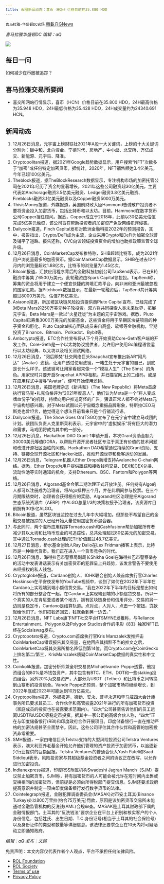 ```yaml
---
title: 币圈新闻动态：喜币（HCN）价格目前在35.800 HDO
---
```

`喜马拉雅-华盛顿DC农场` [轉載自GNews](https://gnews.org/zh-hans/1794293/)

*喜马拉雅华盛顿DC 编辑：aQ*

![](http://himalayawashingtondc.org/wp-content/uploads/2021/07/ScreenShot-2021-07-31-at-16.20.22@2x.png)



## 每日一问





如何减少在币圈被追踪？





## 喜马拉雅交易所要闻





- 喜交所网站行情显示，喜币（HCN）价格目前在35.800 HDO，24H最高价格为35.948 HDO，24H最低价格为35.428 HDO，24H成交量约为24340.691 HCN。






## 新闻动态





1. 12月26日消息，元宇宙上榜财联社2021年A股十大关键词，上榜的十大关键词分别为：碳中和、北向资金、宁德时代、房地产、中小盘、北交所、万亿成交、新能源、元宇宙、降准。
2. Cryptopolitan报道，据2021年Google趋势数据显示，用户搜索“NFT”次数多于“加密”或任何特定加密货币。据统计，2020年，NFT销售额达3.4亿美元，今年已超100亿美元。
3. Theblock报道，据TheBlockResearch数据显示，专注机构市场的加密托管公司在2021年经历了资金的显著增长，2021年这些公司融资超30亿美元，主要代表如Anchorage融资3.5亿美元融资、Ledger融资3.8亿美元融资、Fireblocks融资3.1亿美元融资以及Copper融资5000万美元。
4. ThisisMoney报道，外媒报道，英国前财政大臣Hammond告诫散户投资者不要将资金投入加密货币，包括比特币和以太坊。目前，Hammond在数字货币公司Copper担任顾问。据悉，Copper成立于2018年，此前以30亿美元估值完成5亿美元融资，该公司旨在帮助投资者的加密资产免受网络犯罪侵害。
5. Dailycoin报道，Finch Capital发布对欧洲金融科技2022年的预测报告，其中，报告指出，Crypto/DeFi成为主流，企业采用Crypto和DeFi为加密全球普及铺平了道路。报告还称，CVC向该领域投资资金的增加也助推政策监管全球升级。
6. 12月26日消息，CoinMarketCap发布推特称，SHIB超越比特币，成为2021年用户浏览量最多的加密货币。据CoinMarketCap数据显示，SHIB在过去12个月内的浏览量超过1.88亿次，比特币的浏览量为1.45亿次。
7. Bitcoin报道，汇款应用程序背后的金融科技初创公司TapSend表示，已在B轮融资中筹集了6500万美元。此轮融资由Spark Capital领投投。TapSend称，筹集的资金将用于建立一个便宜快捷的跨境汇款平台，向非洲和亚洲最被忽视的国家汇款。据Pitchbook数据显示，在最新一轮融资后，TapSend共计筹集超过8000万美元，估值7.15亿美元。
8. Asiaone报道，新加坡区块链风险投资提供商Pluto Capital宣布，已经完成了对Beta Mars的250万美元种子轮投资。双方将共同探索人类未来世界，拓展元宇宙。Beta Mars是一款以“火星迁徙”为主题的元宇宙游戏。据悉，Pluto Capital已筹集3000万美元的加密基金，这些资金将用于早期区块链项目的种子资金和孵化。Pluto Capital核心团队成员来自高盛、软银等金融机构，早期投资了Binance、Bitmain、Polkadot、Bybit等。
9. Ambcrypto报道，ETC合作社宣布将从下个月开始资助Core-Geth客户端的开发工作。Core-Geth是一个以太坊协议提供者，允许用户使用Go编程语言运行以太坊经典、以太坊以及相关测试网络。
10. 12月26日消息，“阅后即焚”社交网络巨头Snapchat宣布推出新AR“阿凡达”（Avatar）滤镜，让用户透过使用滤镜，一睹生处于元宇宙的自己，到底是长什么样子。该滤镜可让用家看起来像一个“模拟人生”（The Sims）的角色。用家现时只要开启Snapchat APP中相机，并扫描官网上的二维码，或是在应用程式中搜寻“Avatar”，便可开始使用滤镜。
11. 12月26日消息，美国老牌杂志《新共和》（The New Republic）将Meta首席执行官马克•扎克伯格评为“2021年度恶人”，他们认为Meta是一个“将人变成嗜血份子”的机器，持续向用户推送奇怪的广告，狠讽正常人都不会对Meta元宇宙构想感兴趣。对于Meta试图以元宇宙概念重振品牌形象，特斯拉CEO马斯克也曾坦言，他觉得这个想法目前看来只是个行销流行语。
12. Dailycoin报道，The Show Goes On(TSGO)宣布了在元宇宙中建立马戏团的计划。该团队负责人克里斯莱利表示，元宇宙中的“虚拟娱乐”将有巨大的潜力和需求，马戏团将成为其中的一部分。
13. 12月26日消息，Hackathon DAO Grant-1申请开启，本次Grant资助金额为30000美元等值DORA，以帮助开源开发者社区专注于真正有价值的技术问题和改进开源社区面临的问题。Hackathon DAO希望通过持续的Grant资助、支持、链接全球开源社区和Hacker社区，推动开源世界和极客运动的发展。
14. 12月26日消息，Telegram机器人Ether Drops新增支持Avalanche C-chain网络。据悉，Ether Drops为用户提供跟踪和接收钱包交易、DEX和CEX兑换、流动性池等实时通知的机会，支持Ethereum、BSC、Fantom和Polygon等网络。
15. 12月26日消息，Algorand基金会第二期治理正式开放注册。任何持有Algo的人都可以注册成为治理者，将Algo抵押三个月，并在此期间参与投票。在三个月期限结束时，治理者会获得相应的奖励。Algorand社区治理是把Algorand生态系统资源库（AERP）中ALGO总量1/3的决策权授予治理者，该资源库目前拥有30多亿ALGO。
16. Bitcoin报道，虽然区块链监控在过去几年中大幅增加，但那些不希望自己的金融交易被跟踪的人已经开始大量使用加密货币混合器。
17. 与此同时，两个混币应用程序Tornado.cash和Cashfusionn帮助加密所有者减少其以太坊和比特币现金的可追踪性，总共处理超过80亿美元的加密交易。其中通过Tornado.cash处理的ETH价值超过48.7亿美元。
18. 12月27日消息，桥水基金创始人Ray Dalio在Lex Fridman播客上表示，比特币是一种替代货币。我们正在进入一个货币竞争的时代。
19. 12月26日消息，海得拉巴市警察局副局长Shikha Goel在海得拉巴市警察举办的活动中发表讲话表示有关加密货币的犯罪呈上升趋势，该发言警告不要使用未经授权的私人钱包。
20. Cryptoglobe报道，Cardano创始人、IOHK联合创始人兼首席执行官Charles Hoskinson在平安夜发布的YouTube视频中，谈到了如何在2022年下半年在Cardano上实现端到端小额信贷交易。“我在2022年下半年的目标是想出如何将所有的部分整合在一起，在Cardano上实现端到端的小额信贷交易。所以一个真实的人在肯尼亚或者某个地方，拥有区块链身份和信用评分，交易的另一边则是稳定币，Cardano是结算轨道。点对点，人对人，点击一个按钮，贷款就给他们了。他们把钱还回去，钱就会到另一边去。”
21. 12月26日消息，NFT Labs旗下NFT社交平台ITSMYNE发推称，与Reliance Entertainment、Polygon以及Polygon Studios合作的电影《83》独家NFT已经在Socialswag发布。
22. Cryptopotato报道，Crypto.com首席执行官Kris Marszalek发推抨击CoinMarketCap错误报告其交易量，在他回应其措辞不当的推文之后，CoinMarketCap将其交易所排名降低到第14位。而Crypto.com在CoinGecko上排名第二/第三，KrisMarszalek质疑CoinMarketCap数据的真实性和中立性。
23. Coinkolik报道，加密分析师兼全职交易员Michaëlvande Poppe透露，他投资组合的80%是冷钱包资产，其中包含有BTC、ETH、DOT和一些staking投资组合。另外20%为交易资产，大部分为USDT（Tether）和比特币之间转换到山寨币的投资组合。Vande Poppe还预测，整个加密市场将继续增长，到2022年底或2023年可能达到10万亿美元。
24. Cryptopolitan报道，外媒报道，德勤、安永、普华永道和毕马威四大会计师事务所已要求其员工、合作伙伴和高管披露2021年进行的所有加密货币投资（家庭成员的投资也在披露要求范围内）。“四大”公司甚至告诉他们的员工远离USDT和USDC等稳定币投资。据其中一家公司的高级合伙人称，“四大”正在与印度储备银行(RBI)和印度政府合作开展项目。印度储备银行一直在推动严格的加密法规甚至全面禁令。因此，这些公司评估其合作伙伴和高管的加密投资非常重要。
25. SMH报道，一家由电信巨头Telstra支持的大型风险投资公司Telstra Ventures表示，澳大利亚养老基金开始允许他们管理的资产投资于加密货币，以追逐新兴行业提供的巨额回报。Telstra Ventures的普通合伙人Yash Patel和Saad Siddiqui表示，风险投资家与其超级基金投资者之间的协议正在改写，以允许进行加密投资。
26. Indianexpress报道，印度RSS附属机构Swadeshi Jagran Manch（SJM）提议禁止加密货币，SJM称，持有加密货币的人可能会被允许在短时间内出售或交换相同的加密货币，但前提是必须向所得税部门提交信息。SJM还要求政府提高意识并制定一项由印度储备银行发行数字货币的法律。
27. Cointelegraph报道，金融犯罪调查委员会(MASAK)对币安土耳其(Binance Turkey)处以800万里拉(约合75万美元)罚款，原因是该加密货币交易所未能通过金融监管机构的反洗钱(AML)合规审查。MASAK是土耳其财政部下属的金融情报部门。土耳其的“反洗钱法”要求企业在平台上识别和核实客户的个人身份信息，包括姓氏、出生日期、T.C.身份证号(相当于土耳其的社会保险号)以及身份证件的类型和数量等详细信息。该法律还要求企业在10天内将可疑活动立即通知政府。





*编辑：aQ
发布：文顾*


 
 

免责声明：本文内容仅代表作者个人观点，平台不承担任何法律风险。

- [ROL Foundation](https://rolfoundation.org/)
- [ROL Society](https://rolsociety.org/)
- [Terms of use](https://gnews.org/terms-of-use-3/)
- [Privacy Policy](https://gnews.org/privacy-policy/)
